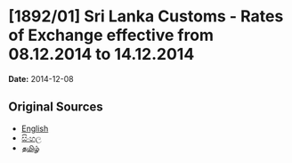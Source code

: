 # [1892/01] Sri Lanka Customs - Rates of Exchange effective from 08.12.2014 to 14.12.2014

**Date:** 2014-12-08

## Original Sources

- [English](https://documents.gov.lk/view/extra-gazettes/2014/12/1892-01_E.pdf)
- [සිංහල](https://documents.gov.lk/view/extra-gazettes/2014/12/1892-01_S.pdf)
- [தமிழ்](https://documents.gov.lk/view/extra-gazettes/2014/12/1892-01_T.pdf)
